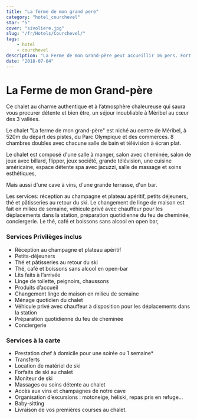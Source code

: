 ```yaml
---
title: "La ferme de mon grand pere"
category: "hotel_courchevel"
star: "5"
cover: "sivoliere.jpg"
slug: "/fr/Hotels/Courchevel/"
tags:
    - hotel
    - courchevel
description: "La Ferme de mon Grand-père peut accueillir 16 pers. Fort de ses 520m², au plein centre de Méribel; il conjugue à la perfection la tradition des anciens chalets savoyards avec luxe, confort et modernité.. "
date: "2018-07-04"
--- 
```


# La Ferme de mon Grand-père
Ce chalet au charme authentique et à l’atmosphère chaleureuse qui saura vous procurer détente et bien être, un séjour inoubliable à Méribel au cœur des 3 vallées.

Le chalet "La ferme de mon grand-père" est niché au centre de Méribel, à 520m du départ des pistes, du Parc Olympique et des commerces. 
8 chambres doubles avec chacune salle de bain et télévision à écran plat. 

Le chalet est composé d'une salle à manger, salon avec cheminée, salon de jeux avec billard, flipper, jeux société, grande télévision, une cuisine américaine, espace détente spa avec jacuzzi, salle de massage et soins esthétiques, 

Mais aussi d'une cave à vins, d'une grande terrasse, d'un bar. 

Les services: réception au champagne et plateau apéritif, petits déjeuners, thé et pâtisseries au retour du ski.
Le changement de linge de maison est fait en milieu de semaine, véhicule privé avec chauffeur pour les déplacements dans la station, préparation quotidienne du feu de cheminée, conciergerie.
 Le thé, café et boissons sans alcool en open bar, 
 
### Services Privilèges inclus

* Réception au champagne et plateau apéritif
* Petits-déjeuners
* Thé et pâtisseries au retour du ski
* Thé, café et boissons sans alcool en open-bar
* Lits faits à l’arrivée
* Linge de toilette, peignoirs, chaussons
* Produits d’accueil
* Changement linge de maison en milieu de semaine
* Ménage quotidien du chalet
* Véhicule privé avec chauffeur à disposition pour les déplacements dans la station
* Préparation quotidienne du feu de cheminée
* Conciergerie

### Services à la carte

* Prestation chef à domicile pour une soirée ou 1 semaine*
* Transferts 
* Location de matériel de ski
* Forfaits de ski au chalet
* Moniteur de ski
* Massages ou soins détente au chalet
* Accès aux vins et champagnes de notre cave
* Organisation d’excursions : motoneige, héliski, repas pris en refuge…
* Baby-sitting
* Livraison de vos premières courses au chalet.